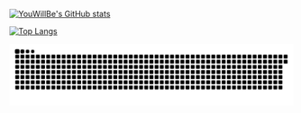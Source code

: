 [![YouWillBe's GitHub stats](https://github-readme-stats.vercel.app/api?username=YouWillBe&show_icons=true&count_private=true)](https://github.com/anuraghazra/github-readme-stats)

[![Top Langs](https://github-readme-stats.vercel.app/api/top-langs/?username=YouWillBe)](https://github.com/anuraghazra/github-readme-stats)

![](https://raw.githubusercontent.com/bilibili-ayang/bilibili-ayang/main/assets/github-contribution-grid-snake.svg)
